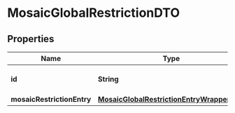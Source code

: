 

# MosaicGlobalRestrictionDTO


## Properties

| Name | Type | Description | Notes |
|------------ | ------------- | ------------- | -------------|
|**id** | **String** | Internal resource identifier. |  |
|**mosaicRestrictionEntry** | [**MosaicGlobalRestrictionEntryWrapperDTO**](MosaicGlobalRestrictionEntryWrapperDTO.md) |  |  |



